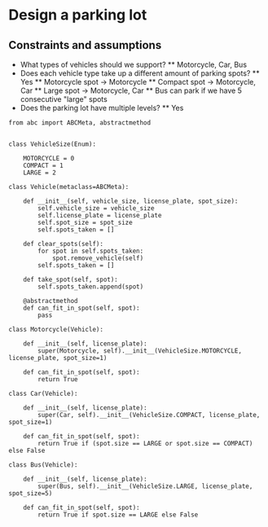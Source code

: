 # Design a parking lot

## Constraints and assumptions

* What types of vehicles should we support?
** Motorcycle, Car, Bus
* Does each vehicle type take up a different amount of parking spots?
** Yes
** Motorcycle spot -> Motorcycle
** Compact spot -> Motorcycle, Car
** Large spot -> Motorcycle, Car
** Bus can park if we have 5 consecutive "large" spots
* Does the parking lot have multiple levels?
** Yes

```
from abc import ABCMeta, abstractmethod


class VehicleSize(Enum):

    MOTORCYCLE = 0
    COMPACT = 1
    LARGE = 2

class Vehicle(metaclass=ABCMeta):

    def __init__(self, vehicle_size, license_plate, spot_size):
        self.vehicle_size = vehicle_size
        self.license_plate = license_plate
        self.spot_size = spot_size
        self.spots_taken = []

    def clear_spots(self):
        for spot in self.spots_taken:
            spot.remove_vehicle(self)
        self.spots_taken = []

    def take_spot(self, spot):
        self.spots_taken.append(spot)

    @abstractmethod
    def can_fit_in_spot(self, spot):
        pass

class Motorcycle(Vehicle):

    def __init__(self, license_plate):
        super(Motorcycle, self).__init__(VehicleSize.MOTORCYCLE, license_plate, spot_size=1)

    def can_fit_in_spot(self, spot):
        return True

class Car(Vehicle):

    def __init__(self, license_plate):
        super(Car, self).__init__(VehicleSize.COMPACT, license_plate, spot_size=1)

    def can_fit_in_spot(self, spot):
        return True if (spot.size == LARGE or spot.size == COMPACT) else False

class Bus(Vehicle):

    def __init__(self, license_plate):
        super(Bus, self).__init__(VehicleSize.LARGE, license_plate, spot_size=5)

    def can_fit_in_spot(self, spot):
        return True if spot.size == LARGE else False
```
